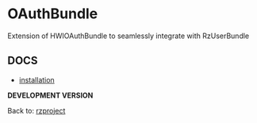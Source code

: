 OAuthBundle
===========

Extension of HWIOAuthBundle to seamlessly integrate with RzUserBundle

DOCS
----

* [installation](https://github.com/rzproject/OAuthBundle/blob/1.1/Resources/docs/index.md)

**DEVELOPMENT VERSION**

Back to: [rzproject](http://rzproject.github.io)